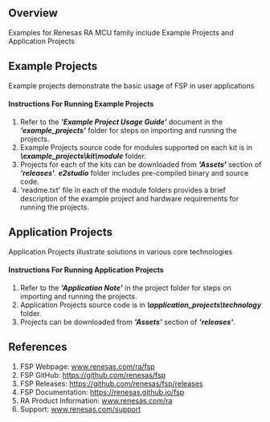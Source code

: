 ## Overview
Examples for Renesas RA MCU family include Example Projects and Application Projects

## Example Projects
Example projects demonstrate the basic usage of FSP in user applications

#### Instructions For Running Example Projects
1. Refer to the **_'Example Project Usage Guide'_** document in the **_'example_projects'_** folder for steps on importing and running the projects.
2. Example Projects source code for modules supported on each kit is in **_\example_projects\kit\module_** folder.
3. Projects for each of the kits can be downloaded from **_'Assets'_** section of **_'releases'_**. 
   **_e2studio_** folder includes pre-compiled binary and source code.
4. 'readme.txt' file in each of the module folders provides a brief description of the example project and hardware requirements for running the projects.

## Application Projects
Application Projects illustrate solutions in various core technologies

#### Instructions For Running Application Projects
1. Refer to the **_'Application Note'_** in the project folder for steps on importing and running the projects.
2. Application Projects source code is in **_\application_projects\technology_** folder.
3. Projects can be downloaded from **_'Assets'_** section of **_'releases'_**.

## References
1. FSP Webpage: www.renesas.com/ra/fsp
2. FSP GitHub: https://github.com/renesas/fsp
3. FSP Releases: https://github.com/renesas/fsp/releases
4. FSP Documentation: https://renesas.github.io/fsp
5. RA Product Information: www.renesas.com/ra
6. Support: www.renesas.com/support

